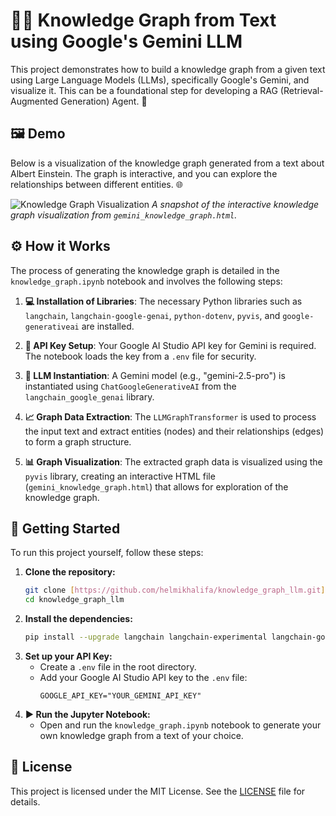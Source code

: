 # 🧠✨ Knowledge Graph from Text using Google's Gemini LLM

This project demonstrates how to build a knowledge graph from a given text using Large Language Models (LLMs), specifically Google's Gemini, and visualize it. This can be a foundational step for developing a RAG (Retrieval-Augmented Generation) Agent. 🤖

## 🖼️ Demo

Below is a visualization of the knowledge graph generated from a text about Albert Einstein. The graph is interactive, and you can explore the relationships between different entities. 🌐

![Knowledge Graph Visualization](https://github.com/user-attachments/assets/b616280d-d1f9-409d-93ac-a0503ba1c9fa)
*A snapshot of the interactive knowledge graph visualization from `gemini_knowledge_graph.html`.*

## ⚙️ How it Works

The process of generating the knowledge graph is detailed in the `knowledge_graph.ipynb` notebook and involves the following steps:

1.  **💻 Installation of Libraries**: The necessary Python libraries such as `langchain`, `langchain-google-genai`, `python-dotenv`, `pyvis`, and `google-generativeai` are installed.

2.  **🔑 API Key Setup**: Your Google AI Studio API key for Gemini is required. The notebook loads the key from a `.env` file for security.

3.  **🤖 LLM Instantiation**: A Gemini model (e.g., "gemini-2.5-pro") is instantiated using `ChatGoogleGenerativeAI` from the `langchain_google_genai` library.

4.  **📈 Graph Data Extraction**: The `LLMGraphTransformer` is used to process the input text and extract entities (nodes) and their relationships (edges) to form a graph structure.

5.  **📊 Graph Visualization**: The extracted graph data is visualized using the `pyvis` library, creating an interactive HTML file (`gemini_knowledge_graph.html`) that allows for exploration of the knowledge graph.

## 🚀 Getting Started

To run this project yourself, follow these steps:

1.  **Clone the repository:**
    ```bash
    git clone [https://github.com/helmikhalifa/knowledge_graph_llm.git](https://github.com/helmikhalifa/knowledge_graph_llm.git)
    cd knowledge_graph_llm
    ```
2.  **Install the dependencies:**
    ```bash
    pip install --upgrade langchain langchain-experimental langchain-google-genai python-dotenv pyvis google-generativeai
    ```
3.  **Set up your API Key:**
    * Create a `.env` file in the root directory.
    * Add your Google AI Studio API key to the `.env` file:
        ```
        GOOGLE_API_KEY="YOUR_GEMINI_API_KEY"
        ```
4.  **▶️ Run the Jupyter Notebook:**
    * Open and run the `knowledge_graph.ipynb` notebook to generate your own knowledge graph from a text of your choice.

## 📄 License

This project is licensed under the MIT License. See the [LICENSE](LICENSE) file for details.